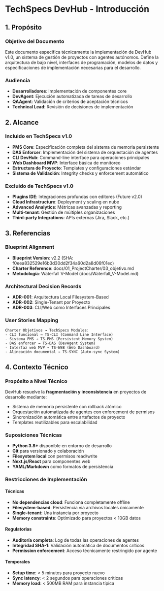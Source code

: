 # TechSpecs DevHub - Introducción

## 1. Propósito

### Objetivo del Documento
Este documento especifica técnicamente la implementación de DevHub v1.0, un sistema de gestión de proyectos con agentes autónomos. Define la arquitectura de bajo nivel, interfaces de programación, modelos de datos y especificaciones de implementación necesarias para el desarrollo.

### Audiencia
- **Desarrolladores**: Implementación de componentes core
- **DevAgent**: Ejecución automatizada de tareas de desarrollo
- **QAAgent**: Validación de criterios de aceptación técnicos
- **Technical Lead**: Revisión de decisiones de implementación

## 2. Alcance

### Incluido en TechSpecs v1.0
- **PMS Core**: Especificación completa del sistema de memoria persistente
- **DAS Enforcer**: Implementación del sistema de orquestación de agentes
- **CLI DevHub**: Command-line interface para operaciones principales
- **Web Dashboard MVP**: Interface básica de monitoreo
- **Estructura de Proyecto**: Templates y configuraciones estándar
- **Sistema de Validación**: Integrity checks y enforcement automático

### Excluido de TechSpecs v1.0
- **Plugins IDE**: Integraciones profundas con editores (Future v2.0)
- **Cloud Infrastructure**: Deployment y scaling en nube
- **Advanced Analytics**: Métricas avanzadas y reporting
- **Multi-tenant**: Gestión de múltiples organizaciones
- **Third-party Integrations**: APIs externas (Jira, Slack, etc.)

## 3. Referencias

### Blueprint Alignment
- **Blueprint Version**: v2.2 (SHA: f0eea832529e16b3d30dd2f34a60d2a8d06f01ec)
- **Charter Reference**: docs/01_ProjectCharter/03_objetivo.md
- **Metodología**: Waterfall V-Model (docs/Waterfall_V-Model.md)

### Architectural Decision Records
- **ADR-001**: Arquitectura Local Filesystem-Based
- **ADR-002**: Single-Tenant por Proyecto  
- **ADR-003**: CLI/Web como Interfaces Principales

### User Stories Mapping
```
Charter Objetivos → TechSpecs Modules:
- CLI funcional → TS-CLI (Command Line Interface)
- Sistema PMS → TS-PMS (Persistent Memory System)  
- DAS enforcer → TS-DAS (DevAgent System)
- Interfaz web MVP → TS-WEB (Web Dashboard)
- Alineación documental → TS-SYNC (Auto-sync System)
```

## 4. Contexto Técnico

### Propósito a Nivel Técnico
DevHub resuelve la **fragmentación y inconsistencia** en proyectos de desarrollo mediante:
- Sistema de memoria persistente con rollback atómico
- Orquestación automatizada de agentes con enforcement de permisos
- Sincronización automática entre artefactos de proyecto
- Templates reutilizables para escalabilidad

### Suposiciones Técnicas
- **Python 3.8+** disponible en entorno de desarrollo
- **Git** para versionado y colaboración
- **Filesystem local** con permisos read/write
- **Next.js/React** para componentes web
- **YAML/Markdown** como formatos de persistencia

### Restricciones de Implementación

#### Técnicas
- **No dependencias cloud**: Funciona completamente offline
- **Filesystem-based**: Persistencia via archivos locales únicamente
- **Single-tenant**: Una instancia por proyecto
- **Memory constraints**: Optimizado para proyectos < 10GB datos

#### Regulatorias
- **Auditoría completa**: Log de todas las operaciones de agentes
- **Integridad SHA-1**: Validación automática de documentos críticos
- **Permission enforcement**: Acceso técnicamente restringido por agente

#### Temporales
- **Setup time**: < 5 minutos para proyecto nuevo
- **Sync latency**: < 2 segundos para operaciones críticas
- **Memory load**: < 500MB RAM para instancia típica